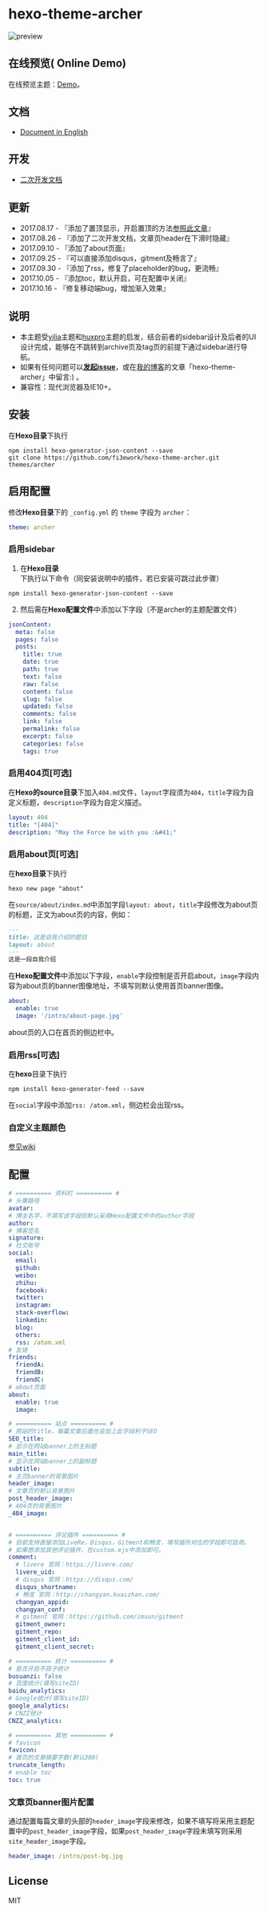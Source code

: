 hexo-theme-archer
================

![preview](./docs/snap.png)

## 在线预览( Online Demo)

在线预览主题：[Demo](http://firework.studio)。

## 文档

- [Document in English](./docs/README-en.md)

## 开发

- [二次开发文档](./docs/develop-guide.md)

##  更新

- 2017.08.17 - 『添加了置顶显示，开启置顶的方法[参照此文章](http://xxxsss.me/2017/04/22/hexo-pagination/)』
- 2017.08.26 - 『添加了二次开发文档，文章页header在下滑时隐藏』
- 2017.09.10 - 『添加了about页面』
- 2017.09.25 - 『可以直接添加disqus，gitment及畅言了』
- 2017.09.30 - 『添加了rss，修复了placeholder的bug，更流畅』
- 2017.10.05 - 『添加toc，默认开启，可在配置中关闭』
- 2017.10.16 - 『修复移动端bug，增加渐入效果』

## 说明

- 本主题受[yilia](https://github.com/litten/hexo-theme-yilia)主题和[huxpro](https://github.com/Huxpro/huxpro.github.io)主题的启发，结合前者的sidebar设计及后者的UI设计完成，能够在不跳转到archive页及tag页的前提下通过sidebar进行导航。
- 如果有任何问题可以[**发起issue**](https://github.com/fi3ework/hexo-theme-archer/issues)，或在[我的博客](http://firework.studio)的文章「hexo-theme-archer」中留言:) 。
- 兼容性：现代浏览器及IE10+。

##  安装

在**Hexo目录**下执行

``` shell
npm install hexo-generator-json-content --save
git clone https://github.com/fi3ework/hexo-theme-archer.git themes/archer
```

## 启用配置

修改**Hexo目录**下的 `_config.yml` 的 `theme` 字段为 `archer`：

``` yaml
theme: archer
```

### 启用sidebar

1. 在**Hexo目录**下执行以下命令（同安装说明中的插件，若已安装可跳过此步骤）

```shell
npm install hexo-generator-json-content --save
```

2. 然后需在**Hexo配置文件**中添加以下字段（不是archer的主题配置文件）

```yaml
jsonContent:
  meta: false
  pages: false
  posts:
    title: true
    date: true
    path: true
    text: false
    raw: false
    content: false
    slug: false
    updated: false
    comments: false
    link: false
    permalink: false
    excerpt: false
    categories: false
    tags: true
```

### 启用404页[可选]

在**Hexo的source目录**下加入`404.md`文件，`layout`字段须为`404`，`title`字段为自定义标题，`description`字段为自定义描述。

``` yaml
layout: 404
title: "[404]"
description: "May the Force be with you :&#41;"
```

### 启用about页[可选]

在**hexo目录**下执行

```shell
hexo new page "about"
```

在`source/about/index.md`中添加字段`layout: about`，`title`字段修改为about页的标题，正文为about页的内容，例如：

```markdown
---
title: 这是自我介绍的题目
layout: about
---
这是一段自我介绍
```

在**Hexo配置文件**中添加以下字段，`enable`字段控制是否开启about，`image`字段内容为about页的banner图像地址，不填写则默认使用首页banner图像。

```yaml
about:
  enable: true
  image: '/intro/about-page.jpg'
```

about页的入口在首页的侧边栏中。

### 启用rss[可选]

在**hexo**目录下执行

```shell
npm install hexo-generator-feed --save
```

在`social`字段中添加`rss: /atom.xml`，侧边栏会出现rss。

### 自定义主题颜色

[参见wiki](https://github.com/fi3ework/hexo-theme-archer/wiki/%E6%9B%B4%E6%94%B9%E4%B8%BB%E9%A2%98%E9%A2%9C%E8%89%B2)

## 配置

```yaml
# ========== 资料栏 ========== #
# 头像路径
avatar:
# 博主名字，不填写该字段则默认采用Hexo配置文件中的author字段
author:
# 博客签名
signature:
# 社交账号
social:
  email:
  github:
  weibo:
  zhihu:
  facebook:
  twitter:
  instagram:
  stack-overflow:
  linkedin:
  blog:
  others:
  rss: /atom.xml
# 友链
friends:
  friendA:
  friendB:
  friendC:
# about页面
about:
  enable: true
  image:

# ========== 站点 ========== #
# 网站的title，每篇文章后面也会加上此字段利于SEO
SEO_title:
# 显示在网站banner上的主标题
main_title: 
# 显示在网站banner上的副标题
subtitle:
# 主页banner的背景图片
header_image:
# 文章页的默认背景图片
post_header_image:
# 404页的背景图片
_404_image:


# ========== 评论插件 ========== #
# 目前支持直接添加LiveRe，Disqus，Gitment和畅言，填写插件对应的字段即可启用。
# 如果想添加其他评论插件，在custom.ejs中添加即可。
comment:
  # livere 官网：https://livere.com/
  livere_uid:
  # disqus 官网：https://disqus.com/
  disqus_shortname:
  # 畅言 官网：http://changyan.kuaizhan.com/
  changyan_appid:
  changyan_conf:
  # gitment 官网：https://github.com/imsun/gitment
  gitment_owner:
  gitment_repo:
  gitment_client_id:
  gitment_client_secret:

# ========== 统计 ========== #
# 是否开启不蒜子统计
busuanzi: false
# 百度统计(填写siteID)
baidu_analytics:
# Google统计(填写siteID)
google_analytics:
# CNZZ统计
CNZZ_analytics:

# ========== 其他 ========== #
# favicon
favicon:
# 首页的文章摘要字数(默认300)
truncate_length:
# enable toc
toc: true
```
### 文章页banner图片配置

通过配置每篇文章的头部的`header_image`字段来修改，如果不填写将采用主题配置中的`post_header_image`字段，如果`post_header_image`字段未填写则采用`site_header_image`字段。

``` yaml
header_image: /intro/post-bg.jpg
```

## License

MIT
